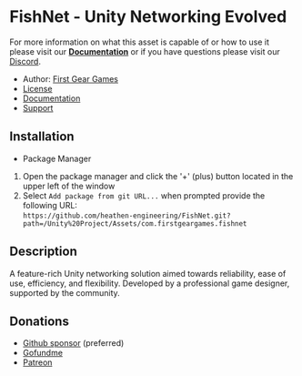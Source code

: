 # FishNet - Unity Networking Evolved

For more information on what this asset is capable of or how to use it please visit our **[Documentation](https://fish-networking.gitbook.io/docs)** or if you have questions please visit our [Discord](https://discord.gg/NqzSEqR).

* Author: [First Gear Games](https://github.com/sponsors/FirstGearGames)
* [License](https://github.com/heathen-engineering/FishNet/blob/main/Unity%20Project/Assets/com.firstgeargames.fishnet/LICENSE.txt)
* [Documentation](https://fish-networking.gitbook.io/docs)
* [Support](https://discord.gg/NqzSEqR)
  
## Installation
* Package Manager
1) Open the package manager and click the '+' (plus) button located in the upper left of the window
2) Select `Add package from git URL...` when prompted provide the following URL:  
`https://github.com/heathen-engineering/FishNet.git?path=/Unity%20Project/Assets/com.firstgeargames.fishnet`  

## Description
A feature-rich Unity networking solution aimed towards reliability, ease of use, efficiency, and flexibility. Developed by a professional game designer, supported by the community.

## Donations
* [Github sponsor](https://github.com/sponsors/FirstGearGames) (preferred)
* [Gofundme](https://www.gofundme.com/f/fishnet)
* [Patreon](https://www.patreon.com/firstgeargames)
